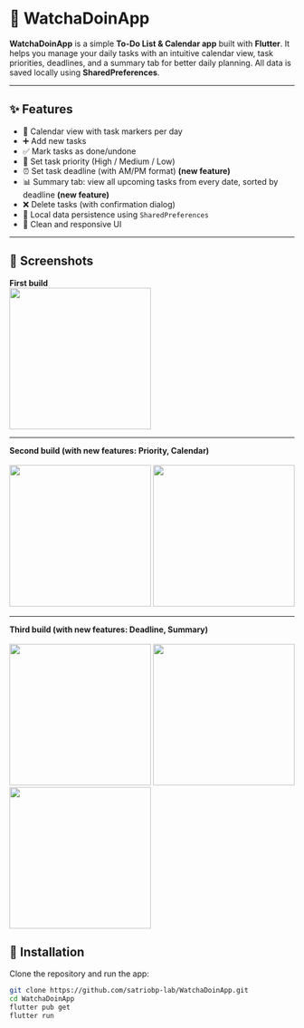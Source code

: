 # 📝 WatchaDoinApp

**WatchaDoinApp** is a simple **To-Do List & Calendar app** built with **Flutter**. It helps you manage your daily tasks with an intuitive calendar view, task priorities, deadlines, and a summary tab for better daily planning. All data is saved locally using **SharedPreferences**.

---

## ✨ Features
- 📆 Calendar view with task markers per day  
- ➕ Add new tasks  
- ✅ Mark tasks as done/undone  
- 🎯 Set task priority (High / Medium / Low)  
- ⏰ Set task deadline (with AM/PM format) **(new feature)**  
- 📊 Summary tab: view all upcoming tasks from every date, sorted by deadline **(new feature)**  
- ❌ Delete tasks (with confirmation dialog)  
- 💾 Local data persistence using `SharedPreferences`  
- 🎨 Clean and responsive UI  

---

## 📸 Screenshots

**First build**
<br>
<img src="https://github.com/user-attachments/assets/ff3d5956-269f-4428-8cee-d63aa2a4461b" width="250" />

---

**Second build (with new features: Priority, Calendar)**  
<br>
<img src="https://github.com/user-attachments/assets/7953e01d-f682-44f2-823c-691e23d28071" width="250" />
<img src="https://github.com/user-attachments/assets/5e65f946-156e-4998-832a-862e33078d90" width="250" />

---

**Third build (with new features: Deadline, Summary)**  
<br>
<img src="https://github.com/user-attachments/assets/3d1a47fc-37fe-49cf-bdac-b5534671f2ac" width="250" />
<img src="https://github.com/user-attachments/assets/7b2be34c-27e7-467d-9cc9-a90ee4fbfafa" width="250" />
<img src="https://github.com/user-attachments/assets/2539af37-3875-4a97-b6dc-770dc686b575" width="250" />

## 🚀 Installation

Clone the repository and run the app:

```bash
git clone https://github.com/satriobp-lab/WatchaDoinApp.git
cd WatchaDoinApp
flutter pub get
flutter run
